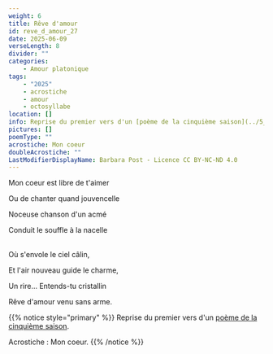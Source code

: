 ```yaml
---
weight: 6
title: Rêve d'amour
id: reve_d_amour_27
date: 2025-06-09
verseLength: 8
divider: ""
categories:
    - Amour platonique
tags:
    - "2025"
    - acrostiche
    - amour
    - octosyllabe
location: []
info: Reprise du premier vers d'un [poème de la cinquième saison](../5_cinquieme_saison/mon_cour_est_libre).
pictures: []
poemType: ""
acrostiche: Mon coeur
doubleAcrostiche: ""
LastModifierDisplayName: Barbara Post - Licence CC BY-NC-ND 4.0
---
```

Mon coeur est libre de t'aimer

Ou de chanter quand jouvencelle

Noceuse chanson d'un acmé

Conduit le souffle à la nacelle

 \
Où s'envole le ciel câlin,

Et l'air nouveau guide le charme,

Un rire... Entends-tu cristallin

Rêve d'amour venu sans arme.

{{% notice style="primary" %}}
Reprise du premier vers d'un [poème de la cinquième saison](../5_cinquieme_saison/mon_cour_est_libre).

Acrostiche : Mon coeur.
{{% /notice %}}